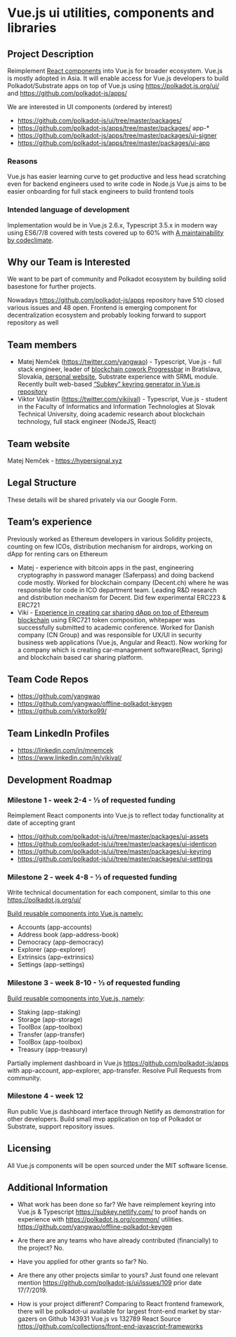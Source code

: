 # Vue.js ui utilities, components and libraries

## Project Description

Reimplement [React components](https://github.com/polkadot-js/ui) into Vue.js for broader ecosystem. Vue.js is mostly adopted in Asia. It will enable access for Vue.js developers to build Polkadot/Substrate apps on top of Vue.js using https://polkadot.js.org/ui/ and https://github.com/polkadot-js/apps/

We are interested in UI components (ordered by interest)
* https://github.com/polkadot-js/ui/tree/master/packages/ 
* https://github.com/polkadot-js/apps/tree/master/packages/ app-*
* https://github.com/polkadot-js/apps/tree/master/packages/ui-signer
* https://github.com/polkadot-js/apps/tree/master/packages/ui-app

### Reasons
Vue.js has easier learning curve to get productive and less head scratching even for backend engineers used to write code in Node.js
Vue.js aims to be easier onboarding for full stack engineers to build frontend tools

### Intended language of development
Implementation would be in Vue.js 2.6.x, Typescript 3.5.x in modern way using ES6/7/8 covered with tests covered up to 60% with [A maintainability by codeclimate](https://codeclimate.com/github/polkadot-js/ui).

## Why our Team is Interested
We want to be part of community and Polkadot ecosystem by building solid basestone for further projects.

Nowadays https://github.com/polkadot-js/apps repository have 510 closed various issues and 48 open. 
Frontend is emerging component for decentralization ecosystem and probably looking forward to support repository as well

## Team members
* Matej Nemček (https://twitter.com/yangwao) - Typescript, Vue.js - full stack engineer, leader of [blockchain cowork Progressbar](https://cowork.progressbar) in Bratislava, Slovakia, [personal website](https://hypersignal.xyz), Substrate experience with SRML module. Recently built web-based [“Subkey” keyring generator in Vue.js](https://subkey.netlify.com/) [repository](https://github.com/yangwao/offline-polkadot-keygen)
* Viktor Valastin (https://twitter.com/vikiival) - Typescript, Vue.js - student in the Faculty of Informatics and Information Technologies at Slovak Technical University, doing academic research about blockchain technology, full stack engineer (NodeJS, React)

## Team website
Matej Nemček - https://hypersignal.xyz 

## Legal Structure
These details will be shared privately via our Google Form.

## Team’s experience
Previously worked as Ethereum developers in various Solidity projects, counting on few ICOs, distribution mechanism for airdrops, working on dApp for renting cars on Ethereum
* Matej - experience with bitcoin apps in the past, engineering cryptography in password manager (Saferpass) and doing backend code mostly. Worked for blockchain company (Decent.ch) where he was responsible for code in ICO department team. Leading R&D research and distribution mechanism for Decent. Did few experimental ERC223 & ERC721
* Viki - [Experience in creating car sharing dApp on top of Ethereum blockchain](https://opac.crzp.sk/?fn=detailBiblioForm&sid=BCA102CB6C4CA54D4CEAA875C35B&seo=CRZP-detail-kniha) using ERC721 token composition, whitepaper was successfully submitted to academic conference. Worked for Danish company (CN Group) and was responsible for UX/UI in security business web applications (Vue.js, Angular and React). Now working for a company which is creating car-management software(React, Spring) and blockchain based car sharing platform.

## Team Code Repos
* https://github.com/yangwao
* https://github.com/yangwao/offline-polkadot-keygen
* https://github.com/viktorko99/ 

## Team LinkedIn Profiles
* https://linkedin.com/in/mnemcek
* https://www.linkedin.com/in/vikival/ 

## Development Roadmap

### Milestone 1 - week 2-4 - ⅓ of requested funding
Reimplement React components into Vue.js to reflect today functionality at date of accepting grant 
* https://github.com/polkadot-js/ui/tree/master/packages/ui-assets
* https://github.com/polkadot-js/ui/tree/master/packages/ui-identicon
* https://github.com/polkadot-js/ui/tree/master/packages/ui-keyring
* https://github.com/polkadot-js/ui/tree/master/packages/ui-settings

### Milestone 2 - week 4-8 - ⅓ of requested funding
Write technical documentation for each component, similar to this one https://polkadot.js.org/ui/

[Build reusable components into Vue.js namely:](https://github.com/polkadot-js/apps)
* Accounts (app-accounts)
* Address book (app-address-book)
* Democracy (app-democracy)
* Explorer (app-explorer)
* Extrinsics (app-extrinsics)
* Settings (app-settings)

### Milestone 3 - week 8-10 - ⅓ of requested funding 
[Build reusable components into Vue.js, namely](https://github.com/polkadot-js/apps): 
* Staking (app-staking)
* Storage (app-storage)
* ToolBox (app-toolbox)
* Transfer (app-transfer)
* ToolBox (app-toolbox)
* Treasury (app-treasury)

Partially implement dashboard in Vue.js https://github.com/polkadot-js/apps with app-account, app-explorer, app-transfer.
Resolve Pull Requests from community. 

### Milestone 4 - week 12 
Run public Vue.js dashboard interface through Netlify as demonstration for other developers.
Build small mvp application on top of Polkadot or Substrate, support repository issues.

## Licensing
All Vue.js components will be open sourced under the MIT software license.

## Additional Information

* What work has been done so far?
We have reimplement keyring into Vue.js & Typescript https://subkey.netlify.com/ to proof hands on experience with https://polkadot.js.org/common/ utilities. https://github.com/yangwao/offline-polkadot-keygen
 
* Are there are any teams who have already contributed (financially) to the project?
No.

* Have you applied for other grants so far?
No.

* Are there any other projects similar to yours? 
Just found one relevant mention https://github.com/polkadot-js/ui/issues/109 prior date 17/7/2019.

* How is your project different?
Comparing to React frontend framework, there will be polkadot-ui available for largest front-end market by star-gazers on Github 143931 Vue.js vs 132789 React
Source https://github.com/collections/front-end-javascript-frameworks
